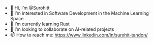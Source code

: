 - 👋 Hi, I’m @Surohitt
- 👀 I’m interested in Software Development in the Machine Learning Space
- 🌱 I’m currently learning Rust
- 💞️ I’m looking to collaborate on AI-related projects
- 📫 How to reach me: https://www.linkedin.com/in/surohit-tandon/

<!---
Surohitt/Surohitt is a ✨ special ✨ repository because its `README.md` (this file) appears on your GitHub profile.
You can click the Preview link to take a look at your changes.
--->
